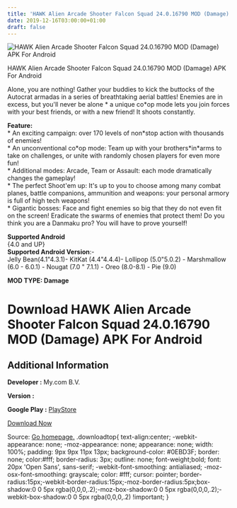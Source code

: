 ```yaml
---
title: 'HAWK Alien Arcade Shooter Falcon Squad 24.0.16790 MOD (Damage) APK For Android'
date: 2019-12-16T03:00:00+01:00
draft: false
---
```


![HAWK Alien Arcade Shooter Falcon Squad 24.0.16790 MOD (Damage) APK For Android](https://i0.wp.com/apkhome.net/wp-content/uploads/2019/11/HAWK-Alien-Arcade-Shooter-Falcon-Squad.png "HAWK Alien Arcade Shooter Falcon Squad 24.0.16790 MOD (Damage) APK For Android")

  

HAWK Alien Arcade Shooter Falcon Squad 24.0.16790 MOD (Damage) APK For Android

Alone, you are nothing! Gather your buddies to kick the buttocks of the Autocrat armadas in a series of breathtaking aerial battles! Enemies are in excess, but you'll never be alone \* a unique co\*op mode lets you join forces with your best friends, or with a new friend! It shoots constantly.

**Feature:**  
\* An exciting campaign: over 170 levels of non\*stop action with thousands of enemies!  
\* An unconventional co\*op mode: Team up with your brothers\*in\*arms to take on challenges, or unite with randomly chosen players for even more fun!  
\* Additional modes: Arcade, Team or Assault: each mode dramatically changes the gameplay!  
\* The perfect Shoot'em up: It's up to you to choose among many combat planes, battle companions, ammunition and weapons: your personal armory is full of high tech weapons!  
\* Gigantic bosses: Face and fight enemies so big that they do not even fit on the screen! Eradicate the swarms of enemies that protect them! Do you think you are a Danmaku pro? You will have to prove yourself!

**Supported Android**  
{4.0 and UP}  
**Supported Android Version**:-  
Jelly Bean(4.1"4.3.1)- KitKat (4.4"4.4.4)- Lollipop (5.0"5.0.2) - Marshmallow (6.0 - 6.0.1) - Nougat (7.0 " 7.1.1) - Oreo (8.0-8.1) - Pie (9.0)

**MOD TYPE: Damage**

Download HAWK Alien Arcade Shooter Falcon Squad 24.0.16790 MOD (Damage) APK For Android
=======================================================================================

Additional Information
----------------------

**Developer :** My.com B.V.

**Version :**

**Google Play :** [PlayStore](https://play.google.com/store/apps/details?id=com.my.hawk.air.shooter)

  

[Download Now](https://store4app.co/post/hawk-alien-arcade-shooter-falcon-squad-24-0-16790-mod-damage-apk-for-android_1574618392)

  
Source: [Go homepage.](https://store4app.co/post/hawk-alien-arcade-shooter-falcon-squad-24-0-16790-mod-damage-apk-for-android_1574618392) .downloadtop{ text-align:center; -webkit-appearance: none; -moz-appearance: none; appearance: none; width: 100%; padding: 9px 9px 11px 13px; background-color: #0EBD3F; border: none; color:#fff; border-radius: 3px; outline: none; font-weight;bold; font: 20px 'Open Sans', sans-serif; -webkit-font-smoothing: antialiased; -moz-osx-font-smoothing: grayscale; color: #fff; cursor: pointer; border-radius:15px;-webkit-border-radius:15px;-moz-border-radius:5px;box-shadow:0 0 5px rgba(0,0,0,.2);-moz-box-shadow:0 0 5px rgba(0,0,0,.2);-webkit-box-shadow:0 0 5px rgba(0,0,0,.2) !important; }
